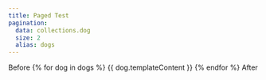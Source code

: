 ```yaml
---
title: Paged Test
pagination:
  data: collections.dog
  size: 2
  alias: dogs
---
```


Before
{% for dog in dogs %}
{{ dog.templateContent }}
{% endfor %}
After
